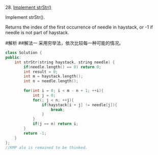 28\. [Implement strStr()](https://leetcode.com/problems/implement-strstr)

Implement strStr().

Returns the index of the first occurrence of needle in haystack, or -1 if needle is not part of haystack.

#解析
##解法一
采用穷举法，依次比较每一种可能的情况。

```cpp
class Solution {
public:
    int strStr(string haystack, string needle) {
        if(needle.length() == 0) return 0;
        int result = 0;
        int m = haystack.length();
        int n = needle.length();
        
        for(int i = 0; i < m - n + 1; ++i){
            int j = 0;
            for(; j < n; ++j){
                if(haystack[i + j] != needle[j]){
                    break;
                }
            }
            if(j == n) return i;
        }
        return -1;
    }
};
//KMP alo is remained to be thinked.
```
